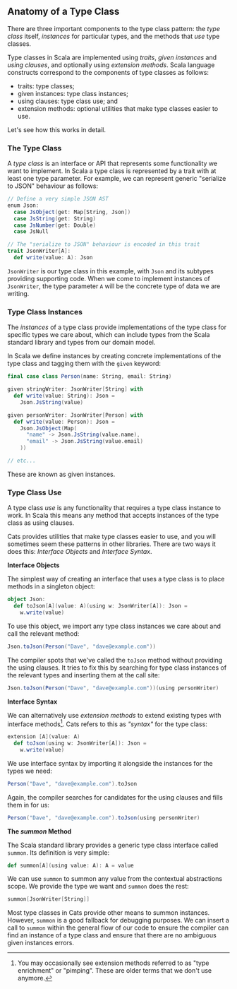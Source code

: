 ## Anatomy of a Type Class

There are three important components to the type class pattern:
the *type class* itself,
*instances* for particular types,
and the methods that *use* type classes.

Type classes in Scala are implemented using *traits*, *given instances* and *using clauses*,
and optionally using *extension methods*.
Scala language constructs correspond to the components of type classes as follows:

- traits: type classes;
- given instances: type class instances;
- using clauses: type class use; and
- extension methods: optional utilities that make type classes easier to use.

Let's see how this works in detail.


### The Type Class

A *type class* is an interface or API
that represents some functionality we want to implement.
In Scala a type class is represented by a trait with at least one type parameter.
For example, we can represent generic "serialize to JSON" behaviour
as follows:

```scala mdoc:silent:reset-object
// Define a very simple JSON AST
enum Json:
  case JsObject(get: Map[String, Json])
  case JsString(get: String)
  case JsNumber(get: Double)
  case JsNull

// The "serialize to JSON" behaviour is encoded in this trait
trait JsonWriter[A]:
  def write(value: A): Json
```

`JsonWriter` is our type class in this example,
with `Json` and its subtypes providing supporting code.
When we come to implement instances of `JsonWriter`,
the type parameter `A` will be the concrete type of data we are writing.

### Type Class Instances

The *instances* of a type class
provide implementations of the type class for specific types we care about,
which can include types from the Scala standard library
and types from our domain model.

In Scala we define instances by creating
concrete implementations of the type class
and tagging them with the `given` keyword:

```scala mdoc:silent
final case class Person(name: String, email: String)

given stringWriter: JsonWriter[String] with
  def write(value: String): Json =
    Json.JsString(value)

given personWriter: JsonWriter[Person] with
  def write(value: Person): Json =
    Json.JsObject(Map(
      "name" -> Json.JsString(value.name),
      "email" -> Json.JsString(value.email)
    ))

// etc...
```

These are known as given instances.

### Type Class Use

A type class *use* is any functionality 
that requires a type class instance to work.
In Scala this means any method 
that accepts instances of the type class as using clauses.

Cats provides utilities that make type classes easier to use,
and you will sometimes seem these patterns in other libraries.
There are two ways it does this: *Interface Objects* and *Interface Syntax*.

**Interface Objects**

The simplest way of creating an interface that uses a type class
is to place methods in a singleton object:

```scala mdoc:silent
object Json:
  def toJson[A](value: A)(using w: JsonWriter[A]): Json =
    w.write(value)
```

To use this object, we import any type class instances we care about
and call the relevant method:

```scala mdoc
Json.toJson(Person("Dave", "dave@example.com"))
```

The compiler spots that we've called the `toJson` method
without providing the using clauses.
It tries to fix this by searching for type class instances
of the relevant types and inserting them at the call site:

```scala mdoc:silent
Json.toJson(Person("Dave", "dave@example.com"))(using personWriter)
```

**Interface Syntax**

We can alternatively use *extension methods* to
extend existing types with interface methods[^pimping].
Cats refers to this as *"syntax"* for the type class:

[^pimping]: You may occasionally see extension methods
referred to as "type enrichment" or "pimping".
These are older terms that we don't use anymore.

```scala mdoc:silent
extension [A](value: A)
  def toJson(using w: JsonWriter[A]): Json =
    w.write(value)
```

We use interface syntax by importing it
alongside the instances for the types we need:

```scala mdoc
Person("Dave", "dave@example.com").toJson
```

Again, the compiler searches for candidates
for the using clauses and fills them in for us:

```scala mdoc:silent
Person("Dave", "dave@example.com").toJson(using personWriter)
```

**The *summon* Method**

The Scala standard library provides
a generic type class interface called `summon`.
Its definition is very simple:

```scala
def summon[A](using value: A): A = value
```

We can use `summon` to summon any value from the contextual abstractions scope.
We provide the type we want and `summon` does the rest:

```scala mdoc
summon[JsonWriter[String]]
```

Most type classes in Cats provide other means to summon instances.
However, `summon` is a good fallback for debugging purposes.
We can insert a call to `summon` within the general flow of our code
to ensure the compiler can find an instance of a type class
and ensure that there are no ambiguous given instances errors.
